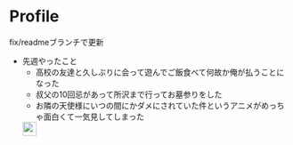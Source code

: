 # Profile
fix/readmeブランチで更新
* 先週やったこと
   * 高校の友達と久しぶりに会って遊んでご飯食べて何故か俺が払うことになった
   * 叔父の10回忌があって所沢まで行ってお墓参りをした
   * お隣の天使様にいつの間にかダメにされていた件というアニメがめっちゃ面白くて一気見してしまった
   <img width="25" src="maxresdefault.jpg">
    
